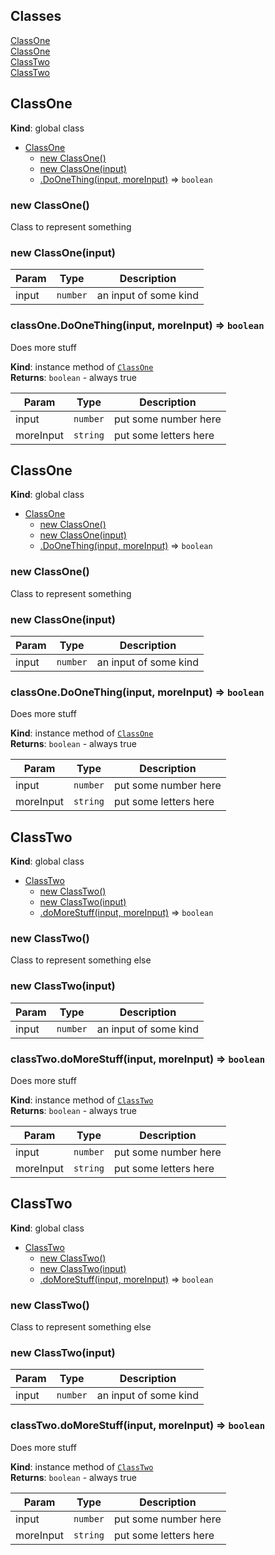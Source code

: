 ## Classes

<dl>
<dt><a href="#ClassOne">ClassOne</a></dt>
<dd></dd>
<dt><a href="#ClassOne">ClassOne</a></dt>
<dd></dd>
<dt><a href="#ClassTwo">ClassTwo</a></dt>
<dd></dd>
<dt><a href="#ClassTwo">ClassTwo</a></dt>
<dd></dd>
</dl>

<a name="ClassOne"></a>

## ClassOne
**Kind**: global class  

* [ClassOne](#ClassOne)
    * [new ClassOne()](#new_ClassOne_new)
    * [new ClassOne(input)](#new_ClassOne_new)
    * [.DoOneThing(input, moreInput)](#ClassOne+DoOneThing) ⇒ <code>boolean</code>

<a name="new_ClassOne_new"></a>

### new ClassOne()
Class to represent something

<a name="new_ClassOne_new"></a>

### new ClassOne(input)

| Param | Type | Description |
| --- | --- | --- |
| input | <code>number</code> | an input of some kind |

<a name="ClassOne+DoOneThing"></a>

### classOne.DoOneThing(input, moreInput) ⇒ <code>boolean</code>
Does more stuff

**Kind**: instance method of [<code>ClassOne</code>](#ClassOne)  
**Returns**: <code>boolean</code> - always true  

| Param | Type | Description |
| --- | --- | --- |
| input | <code>number</code> | put some number here |
| moreInput | <code>string</code> | put some letters here |

<a name="ClassOne"></a>

## ClassOne
**Kind**: global class  

* [ClassOne](#ClassOne)
    * [new ClassOne()](#new_ClassOne_new)
    * [new ClassOne(input)](#new_ClassOne_new)
    * [.DoOneThing(input, moreInput)](#ClassOne+DoOneThing) ⇒ <code>boolean</code>

<a name="new_ClassOne_new"></a>

### new ClassOne()
Class to represent something

<a name="new_ClassOne_new"></a>

### new ClassOne(input)

| Param | Type | Description |
| --- | --- | --- |
| input | <code>number</code> | an input of some kind |

<a name="ClassOne+DoOneThing"></a>

### classOne.DoOneThing(input, moreInput) ⇒ <code>boolean</code>
Does more stuff

**Kind**: instance method of [<code>ClassOne</code>](#ClassOne)  
**Returns**: <code>boolean</code> - always true  

| Param | Type | Description |
| --- | --- | --- |
| input | <code>number</code> | put some number here |
| moreInput | <code>string</code> | put some letters here |

<a name="ClassTwo"></a>

## ClassTwo
**Kind**: global class  

* [ClassTwo](#ClassTwo)
    * [new ClassTwo()](#new_ClassTwo_new)
    * [new ClassTwo(input)](#new_ClassTwo_new)
    * [.doMoreStuff(input, moreInput)](#ClassTwo+doMoreStuff) ⇒ <code>boolean</code>

<a name="new_ClassTwo_new"></a>

### new ClassTwo()
Class to represent something else

<a name="new_ClassTwo_new"></a>

### new ClassTwo(input)

| Param | Type | Description |
| --- | --- | --- |
| input | <code>number</code> | an input of some kind |

<a name="ClassTwo+doMoreStuff"></a>

### classTwo.doMoreStuff(input, moreInput) ⇒ <code>boolean</code>
Does more stuff

**Kind**: instance method of [<code>ClassTwo</code>](#ClassTwo)  
**Returns**: <code>boolean</code> - always true  

| Param | Type | Description |
| --- | --- | --- |
| input | <code>number</code> | put some number here |
| moreInput | <code>string</code> | put some letters here |

<a name="ClassTwo"></a>

## ClassTwo
**Kind**: global class  

* [ClassTwo](#ClassTwo)
    * [new ClassTwo()](#new_ClassTwo_new)
    * [new ClassTwo(input)](#new_ClassTwo_new)
    * [.doMoreStuff(input, moreInput)](#ClassTwo+doMoreStuff) ⇒ <code>boolean</code>

<a name="new_ClassTwo_new"></a>

### new ClassTwo()
Class to represent something else

<a name="new_ClassTwo_new"></a>

### new ClassTwo(input)

| Param | Type | Description |
| --- | --- | --- |
| input | <code>number</code> | an input of some kind |

<a name="ClassTwo+doMoreStuff"></a>

### classTwo.doMoreStuff(input, moreInput) ⇒ <code>boolean</code>
Does more stuff

**Kind**: instance method of [<code>ClassTwo</code>](#ClassTwo)  
**Returns**: <code>boolean</code> - always true  

| Param | Type | Description |
| --- | --- | --- |
| input | <code>number</code> | put some number here |
| moreInput | <code>string</code> | put some letters here |

